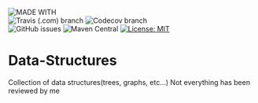 ![MADE WITH](https://img.shields.io/static/v1.svg?labelColor=important&color=critical&label=MADE%20WITH&message=JAVA&logo=java&logoColor=black&style=for-the-badge&cacheSeconds=33600)  
![Travis (.com) branch](https://img.shields.io/travis/com/croxx219/Data-Structures/java-impl.svg?logo=travis&style=popout&cacheSeconds=33600)
![Codecov branch](https://img.shields.io/codecov/c/github/croxx219/data-structures/java-impl.svg?style=popout&logo=codecov&cacheSeconds=33600)  
![GitHub issues](https://img.shields.io/github/issues/croxx219/data-structures.svg?style=popout&cacheSeconds=33600)
![Maven Central](https://img.shields.io/maven-central/v/io.aurium/data-structures.svg?label=maven&style=popout&cacheSeconds=33600)
[![License: MIT](https://img.shields.io/badge/License-MIT-yellow.svg)](https://opensource.org/licenses/MIT&cacheSeconds=33600)
# Data-Structures
Collection of data structures(trees, graphs, etc...)
Not everything has been reviewed by me